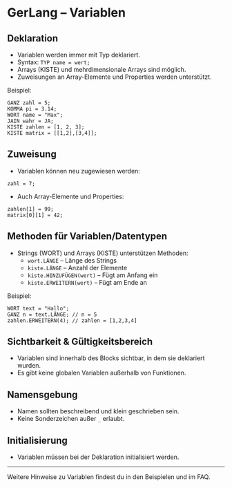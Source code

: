 # GerLang – Variablen

## Deklaration
- Variablen werden immer mit Typ deklariert.
- Syntax: `TYP name = wert;`
- Arrays (KISTE) und mehrdimensionale Arrays sind möglich.
- Zuweisungen an Array-Elemente und Properties werden unterstützt.

Beispiel:
```gerlang
GANZ zahl = 5;
KOMMA pi = 3.14;
WORT name = "Max";
JAIN wahr = JA;
KISTE zahlen = [1, 2, 3];
KISTE matrix = [[1,2],[3,4]];
```

## Zuweisung
- Variablen können neu zugewiesen werden:
```gerlang
zahl = 7;
```
- Auch Array-Elemente und Properties:
```gerlang
zahlen[1] = 99;
matrix[0][1] = 42;
```

## Methoden für Variablen/Datentypen
- Strings (WORT) und Arrays (KISTE) unterstützen Methoden:
  - `wort.LÄNGE` – Länge des Strings
  - `kiste.LÄNGE` – Anzahl der Elemente
  - `kiste.HINZUFÜGEN(wert)` – Fügt am Anfang ein
  - `kiste.ERWEITERN(wert)` – Fügt am Ende an

Beispiel:
```gerlang
WORT text = "Hallo";
GANZ n = text.LÄNGE; // n = 5
zahlen.ERWEITERN(4); // zahlen = [1,2,3,4]
```

## Sichtbarkeit & Gültigkeitsbereich
- Variablen sind innerhalb des Blocks sichtbar, in dem sie deklariert wurden.
- Es gibt keine globalen Variablen außerhalb von Funktionen.

## Namensgebung
- Namen sollten beschreibend und klein geschrieben sein.
- Keine Sonderzeichen außer `_` erlaubt.

## Initialisierung
- Variablen müssen bei der Deklaration initialisiert werden.

---

Weitere Hinweise zu Variablen findest du in den Beispielen und im FAQ.
